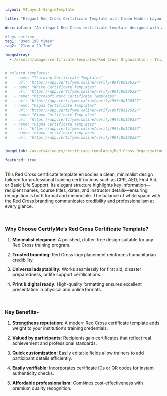 ```yaml
---
layout: V4Layout-SingleTemplate

title: "Elegant Red Cross Certificate Template with Clean Modern Layout"

description: "An elegant Red Cross certificate template designed with a clean, modern layout. Ideal for certifying life-saving training achievements such as CPR, AED, and first aid, this design ensures clarity, trust, and recognition."

#tags section
tag1: "Used 198 times"
tag2: "21cm x 29.7cm"

imageArray:
  - /assets4/images/certificate-templates/Red Cross Organization ( Trial ) (6).png


# related_templates:
#   - name: "Training Certificate Templates"
#     url: "https://app.certifyme.online/verify/99fc8d126327"
#   - name: "White Certificate Templates"
#     url: "https://app.certifyme.online/verify/99fc8d126327"
#   - name: "Microsoft Word Certificate Templates"
#     url: "https://app.certifyme.online/verify/99fc8d126327"
#   - name: "Figma Certificate Templates"
#     url: "https://app.certifyme.online/verify/99fc8d126327"  
#   - name: "Figma Certificate Templates"
#     url: "https://app.certifyme.online/verify/99fc8d126327"  
#   - name: "Figma Certificate Templates"
#     url: "https://app.certifyme.online/verify/99fc8d126327"  
#   - name: "Figma Certificate Templates"
#     url: "https://app.certifyme.online/verify/99fc8d126327"        


imageLink: /assets4/images/certificate-templates/Red Cross Organization ( Trial ) (6).png

featured: true
---
```


This Red Cross certificate template embodies a clean, minimalist design tailored for professional training certifications such as CPR, AED, First Aid, or Basic Life Support. Its elegant structure highlights key information—recipient names, course titles, dates, and instructor details—ensuring recognition is both formal and memorable. The balance of white space with the Red Cross branding communicates credibility and professionalism at every glance.

<br>

### Why Choose CertifyMe’s Red Cross Certificate Template?

1. **Minimalist elegance:** A polished, clutter-free design suitable for any Red Cross training program.

1. **Trusted branding:** Red Cross logo placement reinforces humanitarian credibility.

1. **Universal adaptability:** Works seamlessly for first aid, disaster preparedness, or life support certifications.

1. **Print & digital ready:** High-quality formatting ensures excellent presentation in physical and online formats.

<br>

### Key Benefits-

1. **Strengthens reputation:** A modern Red Cross certificate template adds weight to your institution’s training credentials.

1. **Valued by participants:** Recipients gain certificates that reflect real achievement and professional standards.

1. **Quick customization:** Easily editable fields allow trainers to add participant details efficiently.

1. **Easily verifiable:** Incorporates certificate IDs or QR codes for instant authenticity checks.

1. **Affordable professionalism:** Combines cost-effectiveness with premium quality recognition.
